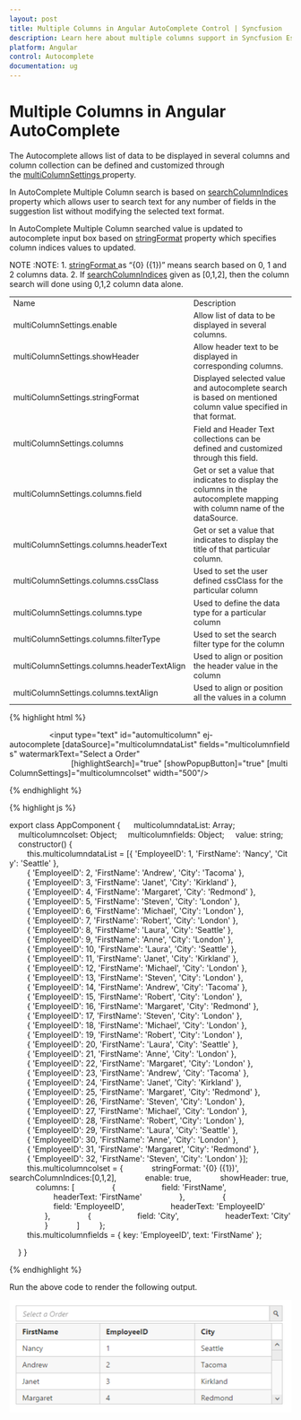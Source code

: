 ```yaml
---
layout: post
title: Multiple Columns in Angular AutoComplete Control | Syncfusion
description: Learn here about multiple columns support in Syncfusion Essential Angular AutoComplete Control, its elements, and more.
platform: Angular
control: Autocomplete 
documentation: ug
---
```


# Multiple Columns in Angular AutoComplete

The Autocomplete allows list of data to be displayed in several columns and column collection can be defined and customized through the [multiColumnSettings ](http://help.syncfusion.com/api/js/ejautocomplete)property.

In AutoComplete Multiple Column search is based on [searchColumnIndices](https://help.syncfusion.com/api/js/ejautocomplete#members:multicolumnsettings-searchColumnIndices) property which allows user to search text for any number of fields in the suggestion list without modifying the selected text format.

In AutoComplete Multiple Column searched value is updated to autocomplete input box based on [stringFormat](https://help.syncfusion.com/api/js/ejautocomplete#members:multiColumnSettings-stringFormat) property which specifies column indices values to  updated.

NOTE :NOTE: 1. [stringFormat ](http://help.syncfusion.com/api/js/ejautocomplete)as “{0} ({1})” means search based on 0, 1 and 2 columns data.
            2. If [searchColumnIndices](https://help.syncfusion.com/api/js/ejautocomplete#members:multicolumnsettings-searchColumnIndices) given as [0,1,2], then the column search will done using 0,1,2 column data alone.

<table>
<tr>
<td>
Name</td><td>
Description</td></tr>
<tr>
<td>
multiColumnSettings.enable</td><td>
Allow list of data to be displayed in several columns.</td></tr>
<tr>
<td>
multiColumnSettings.showHeader</td><td>
Allow header text to be displayed in corresponding columns.</td></tr>
<tr>
<td>
multiColumnSettings.stringFormat</td><td>
Displayed selected value and autocomplete search is based on mentioned column value specified in that format.</td></tr>
<tr>
<td>
multiColumnSettings.columns</td><td>
Field and Header Text collections can be defined and customized through this field.</td></tr>
<tr>
<td>
multiColumnSettings.columns.field</td><td>
Get or set a value that indicates to display the columns in the autocomplete mapping with column name of the dataSource.</td></tr>
<tr>
<td>
multiColumnSettings.columns.headerText</td><td>
Get or set a value that indicates to display the title of that particular column.</td></tr>
<tr>
<td>
multiColumnSettings.columns.cssClass</td><td>
Used to set the user defined cssClass for the particular column</td></tr>
<tr>
<td>
multiColumnSettings.columns.type</td><td>
Used to define the data type for a particular column</td></tr>
<tr>
<td>
multiColumnSettings.columns.filterType</td><td>
Used to set the search filter type for the column</td></tr>
<tr>
<td>
multiColumnSettings.columns.headerTextAlign</td><td>
Used to align or position the header value in the column</td></tr>
<tr>
<td>
multiColumnSettings.columns.textAlign</td><td>
Used to align or position all the values in a column</td></tr>
</table>


{% highlight html %}


                  <input type="text" id="automulticolumn" ej-autocomplete [dataSource]="multicolumndataList" fields="multicolumnfields" watermarkText="Select a Order"
                            [highlightSearch]="true" [showPopupButton]="true" [multiColumnSettings]="multicolumncolset" width="500"/>



{% endhighlight %}





{% highlight js %}

export class AppComponent {
     multicolumndataList: Array<any>;
    multicolumncolset: Object;
    multicolumnfields: Object;
    value: string;
    constructor() {
        this.multicolumndataList = [{ 'EmployeeID': 1, 'FirstName': 'Nancy', 'City': 'Seattle' },
        { 'EmployeeID': 2, 'FirstName': 'Andrew', 'City': 'Tacoma' },
        { 'EmployeeID': 3, 'FirstName': 'Janet', 'City': 'Kirkland' },
        { 'EmployeeID': 4, 'FirstName': 'Margaret', 'City': 'Redmond' },
        { 'EmployeeID': 5, 'FirstName': 'Steven', 'City': 'London' },
        { 'EmployeeID': 6, 'FirstName': 'Michael', 'City': 'London' },
        { 'EmployeeID': 7, 'FirstName': 'Robert', 'City': 'London' },
        { 'EmployeeID': 8, 'FirstName': 'Laura', 'City': 'Seattle' },
        { 'EmployeeID': 9, 'FirstName': 'Anne', 'City': 'London' },
        { 'EmployeeID': 10, 'FirstName': 'Laura', 'City': 'Seattle' },
        { 'EmployeeID': 11, 'FirstName': 'Janet', 'City': 'Kirkland' },
        { 'EmployeeID': 12, 'FirstName': 'Michael', 'City': 'London' },
        { 'EmployeeID': 13, 'FirstName': 'Steven', 'City': 'London' },
        { 'EmployeeID': 14, 'FirstName': 'Andrew', 'City': 'Tacoma' },
        { 'EmployeeID': 15, 'FirstName': 'Robert', 'City': 'London' },
        { 'EmployeeID': 16, 'FirstName': 'Margaret', 'City': 'Redmond' },
        { 'EmployeeID': 17, 'FirstName': 'Steven', 'City': 'London' },
        { 'EmployeeID': 18, 'FirstName': 'Michael', 'City': 'London' },
        { 'EmployeeID': 19, 'FirstName': 'Robert', 'City': 'London' },
        { 'EmployeeID': 20, 'FirstName': 'Laura', 'City': 'Seattle' },
        { 'EmployeeID': 21, 'FirstName': 'Anne', 'City': 'London' },
        { 'EmployeeID': 22, 'FirstName': 'Margaret', 'City': 'London' },
        { 'EmployeeID': 23, 'FirstName': 'Andrew', 'City': 'Tacoma' },
        { 'EmployeeID': 24, 'FirstName': 'Janet', 'City': 'Kirkland' },
        { 'EmployeeID': 25, 'FirstName': 'Margaret', 'City': 'Redmond' },
        { 'EmployeeID': 26, 'FirstName': 'Steven', 'City': 'London' },
        { 'EmployeeID': 27, 'FirstName': 'Michael', 'City': 'London' },
        { 'EmployeeID': 28, 'FirstName': 'Robert', 'City': 'London' },
        { 'EmployeeID': 29, 'FirstName': 'Laura', 'City': 'Seattle' },
        { 'EmployeeID': 30, 'FirstName': 'Anne', 'City': 'London' },
        { 'EmployeeID': 31, 'FirstName': 'Margaret', 'City': 'Redmond' },
        { 'EmployeeID': 32, 'FirstName': 'Steven', 'City': 'London' }];
        this.multicolumncolset = {
            stringFormat: '{0} ({1})',
            searchColumnIndices:[0,1,2],
            enable: true,
            showHeader: true,
            columns: [
                {
                    field: 'FirstName',
                    headerText: 'FirstName'
                },
                {
                    field: 'EmployeeID',
                    headerText: 'EmployeeID'
                },
                {
                    field: 'City',
                    headerText: 'City'
                }
            ]
        };
        this.multicolumnfields = { key: 'EmployeeID', text: 'FirstName' };

    }
}

{% endhighlight %}


Run the above code to render the following output.

![Angular AutoComplete multiple columns](multiplecolumns_images\multiplecolumns_img1.png)


